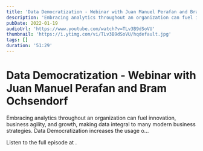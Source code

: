 ```yaml
---
title: 'Data Democratization - Webinar with Juan Manuel Perafan and Bram Ochsendorf'
description: 'Embracing analytics throughout an organization can fuel innovation, business agility, and growth, making data integral to many modern business strategies. Data Democratization increases the usage o...'
pubDate: 2022-01-19
audioUrl: 'https://www.youtube.com/watch?v=TLv3B9dSoVU'
thumbnail: 'https://i.ytimg.com/vi/TLv3B9dSoVU/hqdefault.jpg'
tags: []
duration: '51:29'
---
```


# Data Democratization - Webinar with Juan Manuel Perafan and Bram Ochsendorf

Embracing analytics throughout an organization can fuel innovation, business agility, and growth, making data integral to many modern business strategies. Data Democratization increases the usage o...

Listen to the full episode at [](https://www.youtube.com/watch?v=TLv3B9dSoVU).
